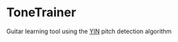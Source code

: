 # ToneTrainer

Guitar learning tool using the [YIN](http://audition.ens.fr/adc/pdf/2002_JASA_YIN.pdf) pitch detection algorithm